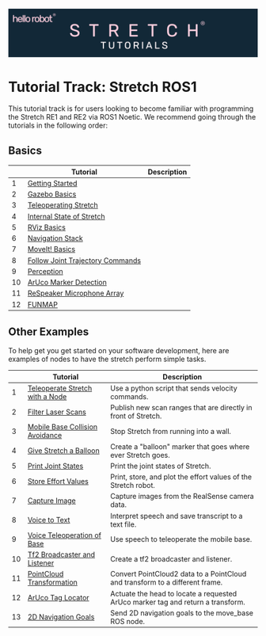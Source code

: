 ![](../images/banner.png)
# Tutorial Track: Stretch ROS1

This tutorial track is for users looking to become familiar with programming the Stretch RE1 and RE2 via ROS1 Noetic. We recommend going through the tutorials in the following order:

## Basics

|   | Tutorial                                                                        | Description                                        |
|---|---------------------------------------------------------------------------------|----------------------------------------------------|
| 1 | [Getting Started](getting_started.md)                                           | |
| 2 | [Gazebo Basics](gazebo_basics.md)                                               | |
| 3 | [Teleoperating Stretch](teleoperating_stretch.md)                               | |
| 4 | [Internal State of Stretch](internal_state_of_stretch.md)                       | |
| 5 | [RViz Basics](rviz_basics.md)                                                   | |
| 6 | [Navigation Stack](navigation_stack.md)                                         | |
| 7 | [MoveIt! Basics](moveit_basics.md)                                              | |
| 8 | [Follow Joint Trajectory Commands](follow_joint_trajectory.md)                  | |
| 9 | [Perception](perception.md)                                                     | |
| 10 | [ArUco Marker Detection](aruco_marker_detection.md)                             | |
| 11 | [ReSpeaker Microphone Array](respeaker_microphone_array.md)                     | |
| 12 | [FUNMAP](https://github.com/hello-robot/stretch_ros/tree/master/stretch_funmap) | |


## Other Examples
To help get you get started on your software development, here are examples of nodes to have the stretch perform simple tasks.


|   | Tutorial                                        | Description                                        |
|---|-------------------------------------------------|----------------------------------------------------|
| 1 | [Teleoperate Stretch with a Node](example_1.md) |  Use a python script that sends velocity commands.  |
| 2 | [Filter Laser Scans](example_2.md)              |  Publish new scan ranges that are directly in front of Stretch.|
| 3 | [Mobile Base Collision Avoidance](example_3.md) |  Stop Stretch from running into a wall.|
| 4 | [Give Stretch a Balloon](example_4.md)          |  Create a "balloon" marker that goes where ever Stretch goes.|
| 5 | [Print Joint States](example_5.md)              |  Print the joint states of Stretch.|
| 6 | [Store Effort Values](example_6.md)             |  Print, store, and plot the effort values of the Stretch robot.|
| 7 | [Capture Image](example_7.md)                   |  Capture images from the RealSense camera data.|
| 8 | [Voice to Text](example_8.md)                   |  Interpret speech and save transcript to a text file.|
| 9 | [Voice Teleoperation of Base](example_9.md)     |  Use speech to teleoperate the mobile base.|
| 10 | [Tf2 Broadcaster and Listener](example_10.md)   |  Create a tf2 broadcaster and listener.|
| 11 | [PointCloud Transformation](example_11.md)      |  Convert PointCloud2 data to a PointCloud and transform to a different frame.|
| 12 | [ArUco Tag Locator](example_12.md)              |  Actuate the head to locate a requested ArUco marker tag and return a transform.|
| 13 | [2D Navigation Goals](example_13.md)            |  Send 2D navigation goals to the move_base ROS node.|
